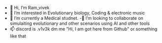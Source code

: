 - 👋 Hi, I’m Ram_vivek 
- 👀 I’m interested in Evolutionary biology, Coding & electronic music
- 🌱 I’m currently a Medical studnet. 
-💞️ I’m looking to collaborate on simulaiting evolutionary and other scenarios using AI and other tools 
- 📫 discord is .v1v3k dm me "Hi, I am got here from Github" or something like that 
<!---
r0mv/r0mv is a ✨ special ✨ repository because its `README.md` (this file) appears on your GitHub profile.
You can click the Preview link to take a look at your changes.
--->
